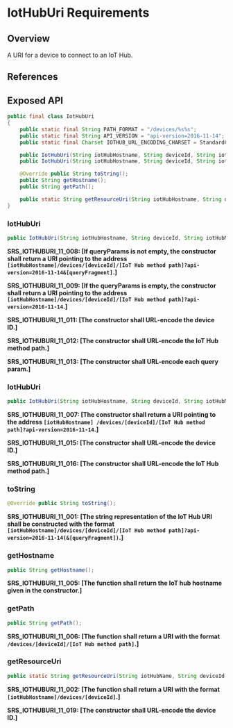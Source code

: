 # IotHubUri Requirements

## Overview

A URI for a device to connect to an IoT Hub.

## References

## Exposed API

```java
public final class IotHubUri
{
    public static final String PATH_FORMAT = "/devices/%s%s";
    public static final String API_VERSION = "api-version=2016-11-14";
    public static final Charset IOTHUB_URL_ENCODING_CHARSET = StandardCharsets.UTF_8;

    public IotHubUri(String iotHubHostname, String deviceId, String iotHubMethodPath, Map<String, String> queryParams);
    public IotHubUri(String iotHubHostname, String deviceId, String iotHubMethodPath);

    @Override public String toString();
    public String getHostname();
    public String getPath();

    public static String getResourceUri(String iotHubHostname, String deviceId);
}
```


### IotHubUri

```java
public IotHubUri(String iotHubHostname, String deviceId, String iotHubMethodPath, Map<String, String> queryParams);
```

**SRS_IOTHUBURI_11_008: [**If queryParams is not empty, the constructor shall return a URI pointing to the address `[iotHubHostname]/devices/[deviceId]/[IoT Hub method path]?api-version=2016-11-14&[queryFragment]`.**]**

**SRS_IOTHUBURI_11_009: [**If the queryParams is empty, the constructor shall return a URI pointing to the address `[iotHubHostname]/devices/[deviceId]/[IoT Hub method path]?api-version=2016-11-14`.**]**

**SRS_IOTHUBURI_11_011: [**The constructor shall URL-encode the device ID.**]**

**SRS_IOTHUBURI_11_012: [**The constructor shall URL-encode the IoT Hub method path.**]**

**SRS_IOTHUBURI_11_013: [**The constructor shall URL-encode each query param.**]**


### IotHubUri

```java
public IotHubUri(String iotHubHostname, String deviceId, String iotHubMethodPath);
```

**SRS_IOTHUBURI_11_007: [**The constructor shall return a URI pointing to the address `[iotHubHostname] /devices/[deviceId]/[IoT Hub method path]?api-version=2016-11-14`.**]**

**SRS_IOTHUBURI_11_015: [**The constructor shall URL-encode the device ID.**]**

**SRS_IOTHUBURI_11_016: [**The constructor shall URL-encode the IoT Hub method path.**]**


### toString

```java
@Override public String toString();
```

**SRS_IOTHUBURI_11_001: [**The string representation of the IoT Hub URI shall be constructed with the format `[iotHubHostname]/devices/[deviceId]/[IoT Hub method path]?api-version=2016-11-14(&[queryFragment])`.**]**


### getHostname

```java
public String getHostname();
```

**SRS_IOTHUBURI_11_005: [**The function shall return the IoT hub hostname given in the constructor.**]**


### getPath

```java
public String getPath();
```

**SRS_IOTHUBURI_11_006: [**The function shall return a URI with the format `/devices/[deviceId]/[IoT Hub method path]`.**]**


### getResourceUri

```java
public static String getResourceUri(String iotHubName, String deviceId);
```

**SRS_IOTHUBURI_11_002: [**The function shall return a URI with the format `[iotHubHostname]/devices/[deviceId]`.**]**

**SRS_IOTHUBURI_11_019: [**The constructor shall URL-encode the device ID.**]**